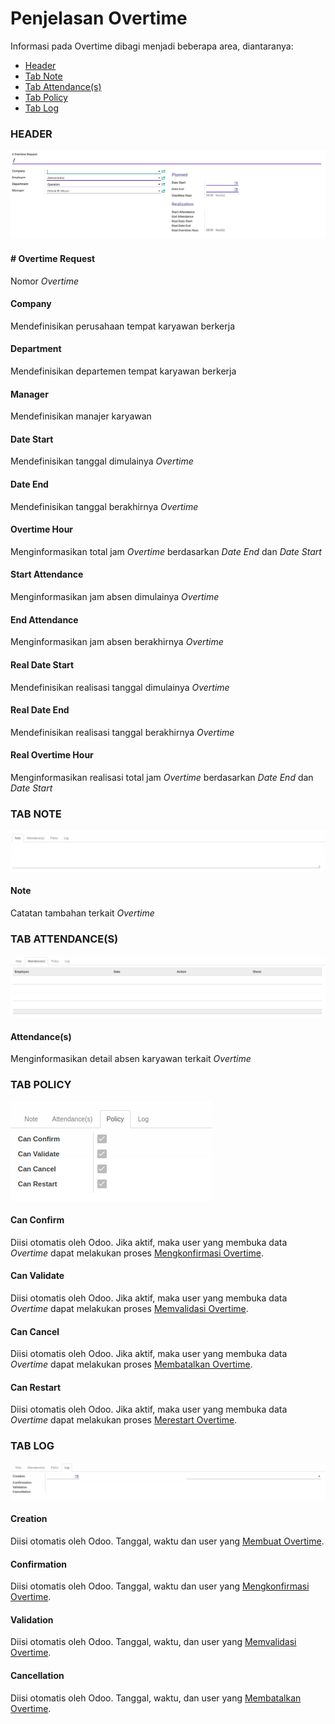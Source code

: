 # Penjelasan Overtime

Informasi pada Overtime dibagi menjadi beberapa area, diantaranya:
* [Header](#bagian-header)
* [Tab Note](#tab-note)
* [Tab Attendance(s)](#tab-attendances)
* [Tab Policy](#tab-policy)
* [Tab Log](#tab-log)

### <a name="bagian-header">HEADER</a>

![](../../img/overtime/header.png)

#### <a name="field-overtime-request"># Overtime Request</a>

Nomor *Overtime*

#### <a name="field-company">Company</a>

Mendefinisikan perusahaan tempat karyawan berkerja

#### <a name="field-department">Department</a>

Mendefinisikan departemen tempat karyawan berkerja

#### <a name="field-manager">Manager</a>

Mendefinisikan manajer karyawan

#### <a name="field-date-start">Date Start</a>

Mendefinisikan tanggal dimulainya *Overtime*

#### <a name="field-date-end">Date End</a>

Mendefinisikan tanggal berakhirnya *Overtime*

#### <a name="field-overtime-hour">Overtime Hour</a>

Menginformasikan total jam *Overtime* berdasarkan *Date End* dan *Date Start*

#### <a name="field-start-att">Start Attendance</a>

Menginformasikan jam absen dimulainya *Overtime*

#### <a name="field-end-att">End Attendance</a>

Menginformasikan jam absen berakhirnya *Overtime*

#### <a name="field-real-date-start">Real Date Start</a>

Mendefinisikan realisasi tanggal dimulainya *Overtime*

#### <a name="field-real-date-end">Real Date End</a>

Mendefinisikan realisasi tanggal berakhirnya *Overtime*

#### <a name="field-real-overtime-hour">Real Overtime Hour</a>

Menginformasikan realisasi total jam *Overtime* berdasarkan *Date End* dan *Date Start*

### <a name="tab-note">TAB NOTE</a>

![](../../img/overtime/tab-note.png)

#### <a name="field-note">Note</a>

Catatan tambahan terkait *Overtime*

### <a name="tab-attendances">TAB ATTENDANCE(S)</a>

![](../../img/overtime/tab-attendances.png)

#### <a name="field-tab-attendances-details">Attendance(s)</a>

Menginformasikan detail absen karyawan terkait *Overtime*

### <a name="tab-policy">TAB POLICY</a>

![](../../img/overtime/tab-policy.png)

#### <a name="field-can-confirm">Can Confirm</a>

Diisi otomatis oleh Odoo. Jika aktif, maka user yang membuka data *Overtime* dapat melakukan proses [Mengkonfirmasi Overtime](./konfirmasi.md).

#### <a name="field-can-validate">Can Validate</a>

Diisi otomatis oleh Odoo. Jika aktif, maka user yang membuka data *Overtime* dapat melakukan proses [Memvalidasi Overtime](./validasi.md).

#### <a name="field-can-cancel">Can Cancel</a>

Diisi otomatis oleh Odoo. Jika aktif, maka user yang membuka data *Overtime* dapat melakukan proses [Membatalkan Overtime](./batal.md).

#### <a name="field-can-restart">Can Restart</a>

Diisi otomatis oleh Odoo. Jika aktif, maka user yang membuka data *Overtime* dapat melakukan proses [Merestart Overtime](./restart.md).

### <a name="tab-log">TAB LOG</a>

![](../../img/overtime/tab-log.png)

#### <a name="field-log-creation">Creation</a>

Diisi otomatis oleh Odoo. Tanggal, waktu dan user yang [Membuat Overtime](./membuat.md).

#### <a name="field-log-confirmation">Confirmation</a>

Diisi otomatis oleh Odoo. Tanggal, waktu dan user yang [Mengkonfirmasi Overtime](./konfirmasi.md).

#### <a name="field-log-validation">Validation</a>

Diisi otomatis oleh Odoo. Tanggal, waktu, dan user yang [Memvalidasi Overtime](./validasi.md).

#### <a name="field-log-cancellation">Cancellation</a>

Diisi otomatis oleh Odoo. Tanggal, waktu, dan user yang [Membatalkan Overtime](./batal.md).
